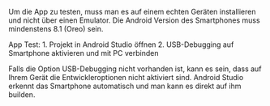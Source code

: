 Um die App zu testen, muss man es auf einem echten Geräten installieren und nicht über einen Emulator.
Die Android Version des Smartphones muss mindenstens 8.1 (Oreo) sein.

App Test:
	1. Projekt in Android Studio öffnen
	2. USB-Debugging auf Smartphone aktivieren und mit PC verbinden

Falls die Option USB-Debugging nicht vorhanden ist, kann es sein, dass auf Ihrem Gerät die Entwickleroptionen nicht aktiviert sind.
Android Studio erkennt das Smartphone automatisch und man kann es direkt auf ihm builden.

